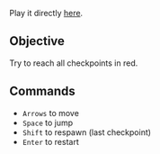 
Play it directly [here](http://rawgit.com/rqndom/another-game/master/game.html).

## Objective

Try to reach all checkpoints in red.

## Commands

* `Arrows` to move
* `Space` to jump
* `Shift` to respawn (last checkpoint)
* `Enter` to restart
